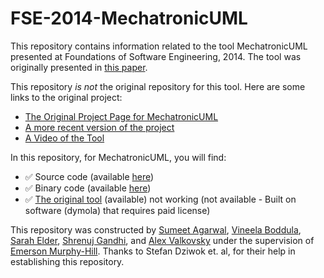 # FSE-2014-MechatronicUML

This repository contains information related to the tool MechatronicUML presented at Foundations of Software Engineering, 2014. The tool was originally presented in [this paper](http://dl.acm.org/citation.cfm?doid=2635868.2661665).

This repository _is not_ the original repository for this tool. Here are some links to the original project:
* [The Original Project Page for MechatronicUML](http://www.mechatronicuml.org/en/index.html)
* [A more recent version of the project](http://www.mechatronicuml.org/en/download.html)
* [A Video of the Tool](https://www.youtube.com/watch?v=xQJdd5HGs-M)


In this repository, for MechatronicUML, you will find:
* :white_check_mark: Source code (available [here](https://svn-serv.cs.upb.de/mechatronicuml/))
* :white_check_mark: Binary code (available [here](http://muml-build.cs.upb.de/job/UpdateSite/lastSuccessfulReleaseBuild/artifact/targetPlatform/))
* :white_check_mark: [The original tool](http://www.mechatronicuml.org/en/download.html) (available) not working (not available - Built on software (dymola) that requires paid license)

This repository was constructed by [Sumeet Agarwal](https://github.com/sumeet29), [Vineela Boddula](https://github.com/boddulavineela), [Sarah Elder](https://github.com/seelder),  [Shrenuj Gandhi](https://github.com/shrenujgandhi), and [Alex Valkovsky](https://github.com/avalkovsky) under the supervision of [Emerson Murphy-Hill](https://github.com/CaptainEmerson). Thanks to Stefan Dziwok et. al, for their help in establishing this repository.
